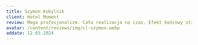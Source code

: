 ```yaml
---
title: Szymon Kobylnik
client: Hotel Moment
review: Mega profesjonalizm. Cała realizacja na czas. Efekt końcowy strony zachwycający!
avatar: /content/reviews/img/cl-szymon.webp
addate: 12.03.2024
---
```

